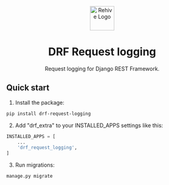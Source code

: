 <p align="center">
  <img width="64" src="https://avatars2.githubusercontent.com/u/22204821?s=200&v=4" alt="Rehive Logo">
  <h1 align="center">DRF Request logging</h1>
  <p align="center">Request logging for Django REST Framework.</p>
</p>


## Quick start

1. Install the package:

```sh
pip install drf-request-logging
```

2. Add "drf_extra" to your INSTALLED_APPS settings like this:

```python
INSTALLED_APPS = [
    ...
    'drf_request_logging',
]
```

3. Run migrations:

```sh
manage.py migrate
```
